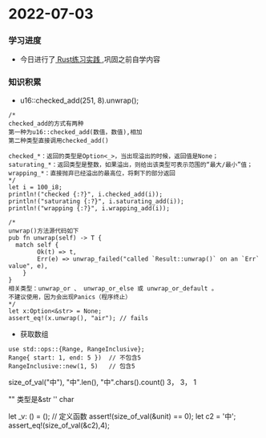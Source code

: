 # 2022-07-03

### 学习进度

- 今日进行了[ Rust练习实践 ](https://zh.practice.rs/),巩固之前自学内容

### 知识积累

-  u16::checked_add(251, 8).unwrap();
```
/*
checked_add的方式有两种
第一种为u16::checked_add(数值，数值),相加
第二种类型直接调用checked_add()

checked_*：返回的类型是Option<_>，当出现溢出的时候，返回值是None；
saturating_*：返回类型是整数，如果溢出，则给出该类型可表示范围的“最大/最小”值；
wrapping_*：直接抛弃已经溢出的最高位，将剩下的部分返回
*/
let i = 100_i8;
println!("checked {:?}", i.checked_add(i));
println!("saturating {:?}", i.saturating_add(i));
println!("wrapping {:?}", i.wrapping_add(i));

/*
unwrap()方法源代码如下
pub fn unwrap(self) -> T {
  match self {
        Ok(t) => t,
        Err(e) => unwrap_failed("called `Result::unwrap()` on an `Err` value", e),
    }
}
相关类型：unwrap_or 、 unwrap_or_else 或 unwrap_or_default 。
不建议使用，因为会出现Panics（程序终止）
*/ 
let x:Option<&str> = None;
assert_eq!(x.unwrap(), "air"); // fails
```

- 获取数组
```
use std::ops::{Range, RangeInclusive};
Range{ start: 1, end: 5 }) 	// 不包含5
RangeInclusive::new(1, 5)	// 包含5
```

size_of_val("中"), "中".len(), "中".chars().count()
3， 3， 1

""	类型是&str
''	char

let _v: () = ();  // 定义函数
assert!(size_of_val(&unit) == 0);
let c2 = '中';
assert_eq!(size_of_val(&c2),4); 
